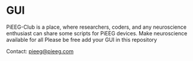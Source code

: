 # GUI
PiEEG-Club is a place, where researchers, coders, and any neuroscience enthusiast can share some scripts for PiEEG devices. Make neuroscience available for all
Please be free add your GUI in this repository  


Contact: pieeg@pieeg.com  
